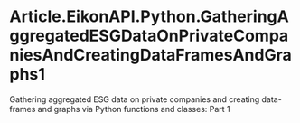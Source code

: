 # Article.EikonAPI.Python.GatheringAggregatedESGDataOnPrivateCompaniesAndCreatingDataFramesAndGraphs1
Gathering aggregated ESG data on private companies and creating data-frames and graphs via Python functions and classes: Part 1
